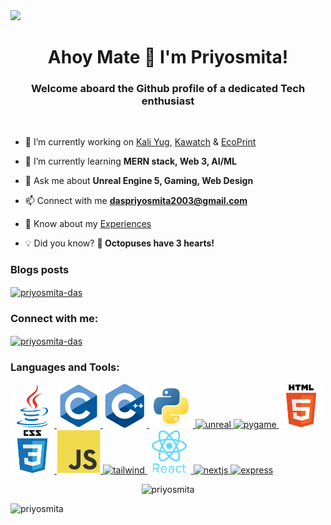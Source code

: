 <!--horizontal divider(gradiant)-->
<img src="https://user-images.githubusercontent.com/73097560/115834477-dbab4500-a447-11eb-908a-139a6edaec5c.gif">

<!--h1 without bottom border-->
<div id="user-content-toc">
<!--   <ul align="center">
    <summary><h1 style="display: inline-block">Ahoy Mate 🫡, I'm Priyosmita</h1></summary>
  </ul> -->
</div>


<!--- snake -->
<!--<div align="center">
  <img  src="https://github.com/1999AZZAR/1999AZZAR/blob/readme/resources/img/grid-snake.svg"
       alt="snake" /></a>
</div>-->

<h1 align="center">Ahoy Mate 🫡 I'm Priyosmita!</h1>
<h3 align="center">Welcome aboard the Github profile of a dedicated Tech enthusiast</h3>


<p align="left"> <a href="https://twitter.com/" target="blank"><img src="https://img.shields.io/twitter/follow/?logo=twitter&style=for-the-badge" alt="" /></a> </p>

- 🚀 I’m currently working on [Kali Yug](https://github.com/Priyosmita/Kali-Yug), [Kawatch](https://github.com/Priyosmita/Kawatch) & [EcoPrint](https://github.com/Priyosmita/EcoPrint)

- 🌱 I’m currently learning **MERN stack, Web 3, AI/ML**

- 💬 Ask me about **Unreal Engine 5, Gaming, Web Design**

- 📫 Connect with me **daspriyosmita2003@gmail.com**

- 📄 Know about my [Experiences](https://drive.google.com/file/d/1KmT-H-I-G3JvjYBXM-Qb9xuZXJ_VQLkZ/view?usp=drive_link)

- 💡 Did you know? **🐙 Octopuses have 3 hearts!**

### Blogs posts
<a href="https://medium.com/@daspriyosmita2003" target="blank"><img align="center" src="https://encrypted-tbn0.gstatic.com/images?q=tbn:ANd9GcR9Hpbjsce8cvgTiprxRPHitz8slLyNdJFGOA&s" alt="priyosmita-das" height="30" width="130" /></a>
<!-- BLOG-POST-LIST:START -->
<!-- BLOG-POST-LIST:END -->

<h3 align="left">Connect with me:</h3>
<p align="left">
<a href="https://linkedin.com/in/priyosmita-das" target="blank"><img align="center" src="https://raw.githubusercontent.com/rahuldkjain/github-profile-readme-generator/master/src/images/icons/Social/linked-in-alt.svg" alt="priyosmita-das" height="30" width="40" /></a>
</p>

<h3 align="left">Languages and Tools:</h3>
<p align="left"> 
    <a href="https://www.java.com" target="_blank" rel="noreferrer"> <img src="https://raw.githubusercontent.com/devicons/devicon/master/icons/java/java-original.svg" alt="java" width="70" height="70"/> </a> 
    <a href="https://www.cprogramming.com/" target="_blank" rel="noreferrer"> <img src="https://raw.githubusercontent.com/devicons/devicon/master/icons/c/c-original.svg" alt="c" width="70" height="70"/> </a> 
    <a href="https://www.w3schools.com/cpp/" target="_blank" rel="noreferrer"> <img src="https://raw.githubusercontent.com/devicons/devicon/master/icons/cplusplus/cplusplus-original.svg" alt="cplusplus" width="70" height="70"/> </a>  
    <a href="https://www.python.org" target="_blank" rel="noreferrer"> <img src="https://raw.githubusercontent.com/devicons/devicon/master/icons/python/python-original.svg" alt="python" width="70" height="70"/> </a> 
    <a href="https://unrealengine.com/" target="_blank" rel="noreferrer"> <img src="https://i.pinimg.com/originals/71/5a/82/715a82c9b696c8157b9995223f14823b.png" alt="unreal" width="70" height="74"/> </a> 
    <a href="https://www.pygame.org/docs/" target="_blank" rel="noreferrer"> <img src="https://www.pygame.org/docs/_static/pygame_logo.svg" alt="pygame" width="110" height="70"/> </a> 
    <a href="https://www.w3.org/html/" target="_blank" rel="noreferrer"> <img src="https://raw.githubusercontent.com/devicons/devicon/master/icons/html5/html5-original-wordmark.svg" alt="html5" width="70" height="70"/> </a> 
    <a href="https://www.w3schools.com/css/" target="_blank" rel="noreferrer"> <img src="https://raw.githubusercontent.com/devicons/devicon/master/icons/css3/css3-original-wordmark.svg" alt="css3" width="70" height="70"/> </a> 
    <a href="https://developer.mozilla.org/en-US/docs/Web/JavaScript" target="_blank" rel="noreferrer"> <img src="https://raw.githubusercontent.com/devicons/devicon/master/icons/javascript/javascript-original.svg" alt="javascript" width="70" height="70"/> </a> 
    <a href="https://tailwindcss.com/" target="_blank" rel="noreferrer"> <img src="https://www.vectorlogo.zone/logos/tailwindcss/tailwindcss-icon.svg" alt="tailwind" width="70" height="70"/> </a> 
    <a href="https://reactjs.org/" target="_blank" rel="noreferrer"> <img src="https://raw.githubusercontent.com/devicons/devicon/master/icons/react/react-original-wordmark.svg" alt="react" width="70" height="70"/> </a> 
    <a href="https://nextjs.org/" target="_blank" rel="noreferrer"> <img src="https://www.datocms-assets.com/98835/1684410508-image-7.png" alt="nextjs" width="70" height="70"/> </a>
    <a href="https://expressjs.com" target="_blank" rel="noreferrer"> <img src="https://user-images.githubusercontent.com/8939680/57233884-20344080-6fe5-11e9-8df3-0df1282e1574.png" alt="express" width="150" height="70"/> </a>
</p>

<p style="text-align: center;">
    <img src="https://github-readme-streak-stats.herokuapp.com/?user=priyosmita&theme=dark&ring=FE8300&fire=FD5400&currStreakNum=FDBC00&sideNums=32cd32&sideLabels=ffa500&dates=adff2f&currStreakLabel=FF0061" alt="priyosmita" />
</p>

<p align="left"> <img src="https://komarev.com/ghpvc/?username=priyosmita&label=Profile%20views&color=A383FF&style=flat" alt="priyosmita" /> </p>
